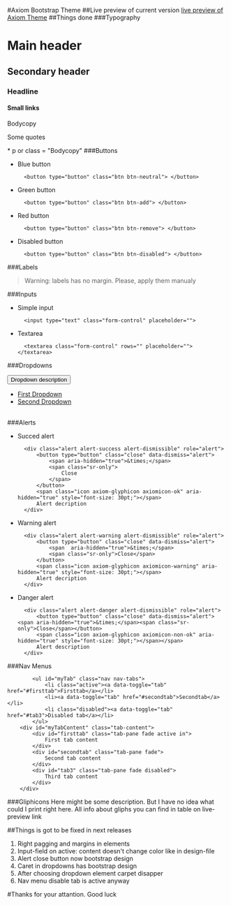 #Axiom Bootstrap Theme
##Live preview of current version
[live preview of Axiom Theme](http://pg.ruthenia.org.ua/axiom.html)
##Things done
###Typography
	<h1> Main header </h1>
	<h2> Secondary header </h2>
	<h3> Headline </h3>
	<h4> Small links </h4>
	<p> Bodycopy </p>
	<p class="quote"> Some quotes </p>* p or class = "Bodycopy"
###Buttons
* Blue button

		<button type="button" class="btn btn-neutral"> </button>

* Green button

		<button type="button" class="btn btn-add"> </button>
* Red button

		<button type="button" class="btn btn-remove"> </button>
* Disabled button

		<button type="button" class="btn btn-disabled"> </button>
		
###Labels
		<span class="label label-pink"></span>
		<span class="label label-orange"></span>
		<span class="label label-yellow"></span>
		<span class="label label-green"></span>
		<span class="label label-spring"></span>
		<span class="label label-aqua" ></span>
		<span class="label label-blue"></span>
		<span class="label label-purple"></span>
		<span class="label label-rose"></span>
> Warning: labels has no margin. Please, apply them manualy

###Inputs
* Simple input
		
		<input type="text" class="form-control" placeholder="">
* Textarea

		<textarea class="form-control" rows="" placeholder=""> </textarea>

###Dropdowns
		<div class="btn-group" role="group">
	    	<button type="button" class="btn btn-dropdown dropdown-toggle" data-toggle="dropdown" aria-expanded="false">
	      		Dropdown description
	      		<span class="caret"></span>
	    	</button>
	    	<ul class="dropdown-menu" role="menu">
	      		<li><a href="#">First Dropdown</a></li>
				<li><a href="#">Second Dropdown</a></li>
			</ul>
	    </div>	
###Alerts
* Succed alert

		<div class="alert alert-success alert-dismissible" role="alert">
	  		<button type="button" class="close" data-dismiss="alert">
		  		<span aria-hidden="true">&times;</span>
		  		<span class="sr-only"> 
		  			Close
		  		</span>
	  		</button>
	  		<span class="icon axiom-glyphicon axiomicon-ok" aria-hidden="true" style="font-size: 30pt;"></span> 
	  		Alert decription
		</div>
* Warning alert

		<div class="alert alert-warning alert-dismissible" role="alert">
	  		<button type="button" class="close" data-dismiss="alert">
				<span  aria-hidden="true">&times;</span>
	  			<span class="sr-only">Close</span>
	  		</button>
	  		<span class="icon axiom-glyphicon axiomicon-warning" aria-hidden="true" style="font-size: 30pt;"></span> 
	  		Alert decription
		</div>
* Danger alert

		<div class="alert alert-danger alert-dismissible" role="alert">
	  		<button type="button" class="close" data-dismiss="alert"><span aria-hidden="true">&times;</span><span class="sr-only">Close</span></button>
	  		<span class="icon axiom-glyphicon axiomicon-non-ok" aria-hidden="true" style="font-size: 30pt;"></span></span>
			Alert description
		</div>
###Nav Menus

			<ul id="myTab" class="nav nav-tabs">
				<li class="active"><a data-toggle="tab" href="#firsttab">Firsttab</a></li>
				<li><a data-toggle="tab" href="#secondtab">Secondtab</a></li>
				<li class="disabled"><a data-toggle="tab" href="#tab3">Disabled tab</a></li>
			</ul>
		<div id="myTabContent" class="tab-content">
			<div id="firsttab" class="tab-pane fade active in">
				First tab content
			</div>
			<div id="secondtab" class="tab-pane fade">
				Second tab content
			</div>
			<div id="tab3" class="tab-pane fade disabled">
				Third tab content
			</div>
		</div>
		
###Gliphicons
Here might be some description. But I have no idea what could I print right here. All info about gliphs you can find in table on live-preview link

##Things is got to be fixed in next releases
1. Right pagging and margins in elements
2. Input-field on active: content doesn't change color like in design-file
3. Alert close button now bootstrap design
4. Caret in dropdowns has bootstrap design
5. After choosing dropdown element carpet disapper
6. Nav menu disable tab is active anyway

#Thanks for your attantion. Good luck
